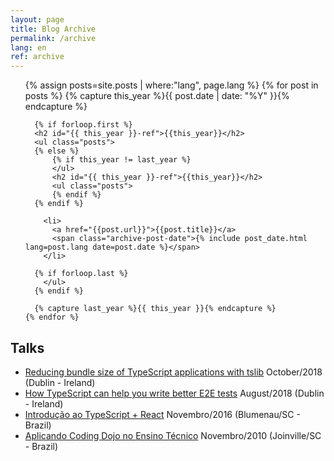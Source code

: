 ```yaml
---
layout: page
title: Blog Archive
permalink: /archive
lang: en
ref: archive
---
```


<div class="archives">
  <ul>
    {% assign posts=site.posts | where:"lang", page.lang %}
    {% for post in posts  %}
      {% capture this_year %}{{ post.date | date: "%Y" }}{% endcapture %}

      {% if forloop.first %}
      <h2 id="{{ this_year }}-ref">{{this_year}}</h2>
      <ul class="posts">
      {% else %}
          {% if this_year != last_year %}
          </ul>
          <h2 id="{{ this_year }}-ref">{{this_year}}</h2>
          <ul class="posts">
          {% endif %}
      {% endif %}

        <li>
          <a href="{{post.url}}">{{post.title}}</a>
          <span class="archive-post-date">{% include post_date.html lang=post.lang date=post.date %}</span>
        </li>

      {% if forloop.last %}
        </ul>
      {% endif %}

      {% capture last_year %}{{ this_year }}{% endcapture %}
    {% endfor %}
  </ul>

  <h2 id="talks">Talks</h2>
  <ul>
    <li>
      <a href="https://drive.google.com/file/d/1AHY5SDg3ZnTL5AZGyTCQmdKvry17F9z0/view">Reducing bundle size of TypeScript applications with tslib</a>
      <span class="archive-post-date">October/2018 (Dublin - Ireland)</span>
    </li>
    <li>
      <a href="https://www.meetup.com/Dublin-TypeScript-Meetup/events/240961384/">How TypeScript can help you write better E2E tests</a>
      <span class="archive-post-date">August/2018 (Dublin - Ireland)</span>
    </li>
    <li>
      <a href="https://drive.google.com/file/d/1aEd5Bl2fqRWjIsWOsufp2L4ZdUsljlam/view">Introdução ao TypeScript + React</a>
      <span class="archive-post-date">Novembro/2016 (Blumenau/SC - Brazil)</span>
    </li>
    <li>
      <a href="https://drive.google.com/file/d/1V_J9_TxxT-Jb3UH-dduf4DvrV4WuBR3g/view">Aplicando Coding Dojo no Ensino Técnico</a>
      <span class="archive-post-date">Novembro/2010 (Joinville/SC - Brazil)</span>
    </li>
  </ul>
</div>